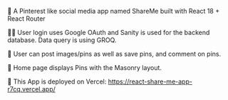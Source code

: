 🍇 A Pinterest like social media app named ShareMe built with React 18 + React Router 

👩‍💻 User login uses Google OAuth and Sanity is used for the backend database. Data query is using GROQ.

🍒 User can post images/pins as well as save pins, and comment on pins. 

🍊 Home page displays Pins with the Masonry layout.

👾 This App is deployed on Vercel: https://react-share-me-app-r7cq.vercel.app/
 
